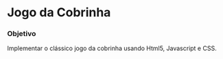 # Jogo da Cobrinha

### Objetivo

Implementar o clássico jogo da cobrinha usando Html5, Javascript e CSS.
